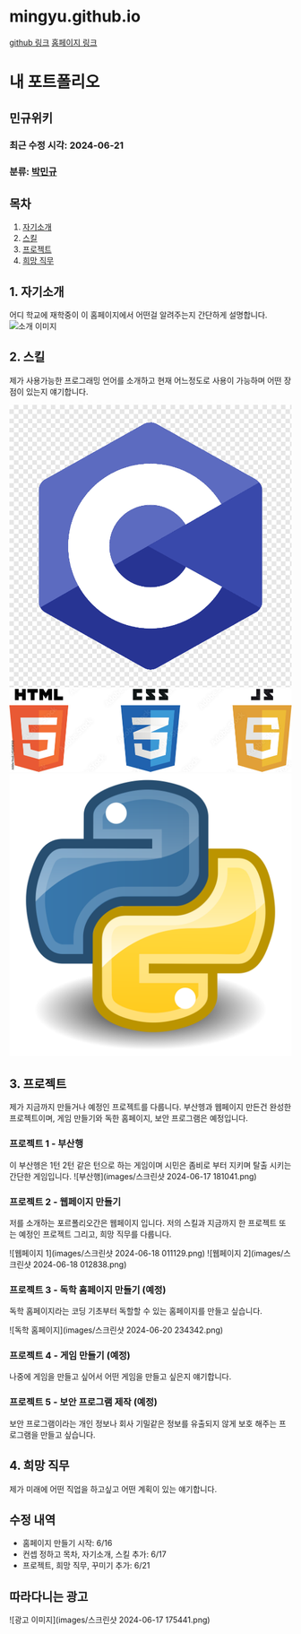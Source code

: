 # mingyu.github.io
<a href="https://github.com/mingyu00000/mingyu.github.io" target="_blank">github 링크</a>
<a href="http://127.0.0.1:5500/%EA%B3%BC%EC%A0%9C/index.html" target="blank">홈페이지 링크<a/>
# 내 포트폴리오

## 민규위키

### 최근 수정 시각: 2024-06-21

### 분류: [박민규](#introduce)

## 목차
1. [자기소개](#introduce)
2. [스킬](#skills)
3. [프로젝트](#project)
4. [희망 직무](#hope)

## 1. 자기소개
어디 학교에 재학중이 이 홈페이지에서 어떤걸 알려주는지 간단하게 설명합니다.
![소개 이미지](images/OIP.jpeg)

## 2. 스킬
제가 사용가능한 프로그래밍 언어를 소개하고 현재 어느정도로 사용이 가능하며 어떤 장점이 있는지 얘기합니다.

![C언어](images/c언어.png)
![Javascript](images/javascirpt.png)
![Python](images/python.png)

## 3. 프로젝트
제가 지금까지 만들거나 예정인 프로젝트를 다룹니다. 부산헹과 웹페이지 만든건 완성한 프로젝트이며, 게임 만들기와 독한 홈페이지, 보안 프로그램은 예정입니다.

### 프로젝트 1 - 부산행
이 부산헹은 1턴 2턴 같은 턴으로 하는 게임이며 시민은 좀비로 부터 지키며 탈출 시키는 간단한 게임입니다.
![부산행](images/스크린샷 2024-06-17 181041.png)

### 프로젝트 2 - 웹페이지 만들기
저를 소개하는 포르폴리오간은 웹페이지 입니다. 저의 스킬과 지금까지 한 프로젝트 또는 예정인 프로젝트 그리고, 희망 직무를 다룹니다.

![웹페이지 1](images/스크린샷 2024-06-18 011129.png)
![웹페이지 2](images/스크린샷 2024-06-18 012838.png)

### 프로젝트 3 - 독학 홈페이지 만들기 (예정)
독학 홈페이지라는 코딩 기초부터 독할할 수 있는 홈페이지를 만들고 싶습니다.

![독학 홈페이지](images/스크린샷 2024-06-20 234342.png)

### 프로젝트 4 - 게임 만들기 (예정)
나중에 게임을 만들고 싶어서 어떤 게임을 만들고 싶은지 얘기합니다.

### 프로젝트 5 - 보안 프로그램 제작 (예정)
보안 프로그램이라는 개인 정보나 회사 기밀같은 정보를 유출되지 않게 보호 해주는 프로그램을 만들고 싶습니다.

## 4. 희망 직무
제가 미래에 어떤 직업을 하고싶고 어떤 계획이 있는 얘기합니다.

## 수정 내역
- 홈페이지 만들기 시작: 6/16
- 컨셉 정하고 목차, 자기소개, 스킬 추가: 6/17
- 프로젝트, 희망 직무, 꾸미기 추가: 6/21

## 따라다니는 광고
![광고 이미지](images/스크린샷 2024-06-17 175441.png)
